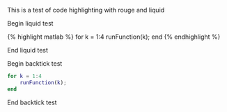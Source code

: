 This is a test of code highlighting with rouge and liquid

Begin liquid test

{% highlight matlab %}
for k = 1:4
   runFunction(k);
end
{% endhighlight %}

End liquid test

Begin backtick test

```matlab
for k = 1:4
    runFunction(k);
end
```

End backtick test